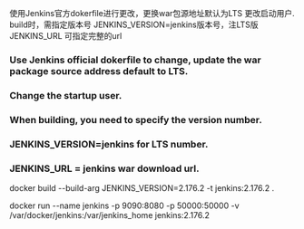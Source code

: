 使用Jenkins官方dokerfile进行更改，更换war包源地址默认为LTS
更改启动用户.
build时，需指定版本号
JENKINS_VERSION=jenkins版本号，注LTS版
JENKINS_URL 可指定完整的url

### Use Jenkins official dokerfile to change, update the war package source address default to LTS. 
### Change the startup user.
### When building, you need to specify the version number. 
### JENKINS_VERSION=jenkins for LTS number.
### JENKINS_URL = jenkins war download url.

docker build --build-arg JENKINS_VERSION=2.176.2 -t jenkins:2.176.2 .

docker run --name jenkins -p 9090:8080 -p 50000:50000 -v /var/docker/jenkins:/var/jenkins_home jenkins:2.176.2
